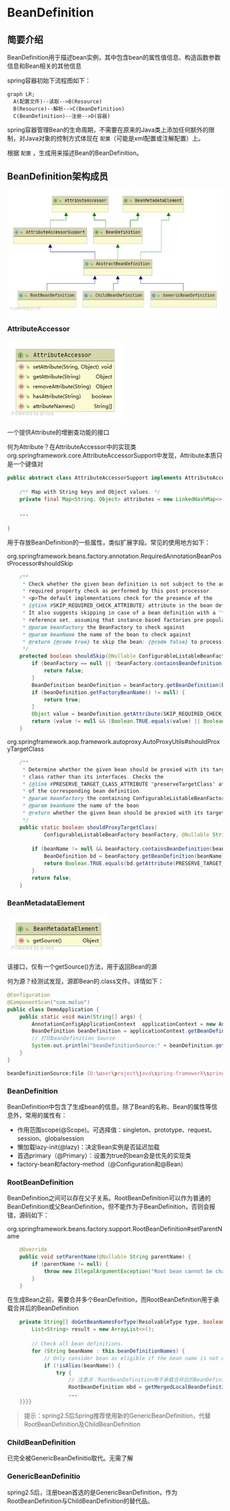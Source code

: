 # BeanDefinition

## 简要介绍 

BeanDefinition用于描述bean实例，其中包含bean的属性值信息、构造函数参数信息和Bean相关的其他信息

spring容器初始下流程图如下：

```mermaid
graph LR;
  A(配置文件)--读取-->B(Resource)
  B(Resource)--解析-->C(BeanDefinition)
  C(BeanDefinition)--注册-->D(容器)
```

spring容器管理Bean的生命周期，不需要在原来的Java类上添加任何额外的限制，对Java对象的控制方式体现在 `配置`（可能是xml配置或注解配置）上。

根据 `配置` ，生成用来描述Bean的BeanDefinition。

## BeanDefinition架构成员

![BeanDefinition](media/1.3.BeanDefinition/BeanDefinition.png)

### AttributeAccessor

![AttributeAccessor](media/1.3.BeanDefinition/AttributeAccessor.png)

一个提供Attribute的增删查功能的接口

何为Attribute？在AttributeAccessor中的实现类org.springframework.core.AttributeAccessorSupport中发现，Attribute本质只是一个键值对

```java
public abstract class AttributeAccessorSupport implements AttributeAccessor, Serializable {

	/** Map with String keys and Object values. */
	private final Map<String, Object> attributes = new LinkedHashMap<>();
    
    ...

}
```

用于存放BeanDefinition的一些属性，类似扩展字段。常见的使用地方如下：

org.springframework.beans.factory.annotation.RequiredAnnotationBeanPostProcessor#shouldSkip

```java
	/**
	 * Check whether the given bean definition is not subject to the annotation-based
	 * required property check as performed by this post-processor.
	 * <p>The default implementations check for the presence of the
	 * {@link #SKIP_REQUIRED_CHECK_ATTRIBUTE} attribute in the bean definition, if any.
	 * It also suggests skipping in case of a bean definition with a "factory-bean"
	 * reference set, assuming that instance-based factories pre-populate the bean.
	 * @param beanFactory the BeanFactory to check against
	 * @param beanName the name of the bean to check against
	 * @return {@code true} to skip the bean; {@code false} to process it
	 */
	protected boolean shouldSkip(@Nullable ConfigurableListableBeanFactory beanFactory, String beanName) {
		if (beanFactory == null || !beanFactory.containsBeanDefinition(beanName)) {
			return false;
		}
		BeanDefinition beanDefinition = beanFactory.getBeanDefinition(beanName);
		if (beanDefinition.getFactoryBeanName() != null) {
			return true;
		}
		Object value = beanDefinition.getAttribute(SKIP_REQUIRED_CHECK_ATTRIBUTE);
		return (value != null && (Boolean.TRUE.equals(value) || Boolean.parseBoolean(value.toString())));
	}
```

org.springframework.aop.framework.autoproxy.AutoProxyUtils#shouldProxyTargetClass

```java
	/**
	 * Determine whether the given bean should be proxied with its target
	 * class rather than its interfaces. Checks the
	 * {@link #PRESERVE_TARGET_CLASS_ATTRIBUTE "preserveTargetClass" attribute}
	 * of the corresponding bean definition.
	 * @param beanFactory the containing ConfigurableListableBeanFactory
	 * @param beanName the name of the bean
	 * @return whether the given bean should be proxied with its target class
	 */
	public static boolean shouldProxyTargetClass(
			ConfigurableListableBeanFactory beanFactory, @Nullable String beanName) {

		if (beanName != null && beanFactory.containsBeanDefinition(beanName)) {
			BeanDefinition bd = beanFactory.getBeanDefinition(beanName);
			return Boolean.TRUE.equals(bd.getAttribute(PRESERVE_TARGET_CLASS_ATTRIBUTE));
		}
		return false;
	}
```



### BeanMetadataElement

![BeanMetadataElement](media/1.3.BeanDefinition/BeanMetadataElement.png)

该接口，仅有一个getSource()方法，用于返回Bean的源

何为源？经测试发现，源即Bean的.class文件。详情如下：

```java
@Configuration
@ComponentScan("com.moluo")
public class DemoApplication {
	public static void main(String[] args) {
		AnnotationConfigApplicationContext  applicationContext = new AnnotationConfigApplicationContext (DemoApplication.class);
		BeanDefinition beanDefinition = applicationContext.getBeanDefinition("welcomeService");
        // 打印beanDefinition Source
		System.out.println("beanDefinitionSource:" + beanDefinition.getSource());
	}
}
```

```bash
beanDefinitionSource:file [D:\user\project\java\spring-framework\spring-demo\build\classes\java\main\com\moluo\demo\service\impl\WelcomeServiceImpl.class]
```



### BeanDefinition

BeanDefinition中包含了生成bean的信息。除了Bean的名称、Bean的属性等信息外，常用的属性有：

- 作用范围scope(@Scope)。可选择值：singleton、prototype、request、session、globalsession
- 懒加载lazy-init(@lazy)：决定Bean实例是否延迟加载
- 首选primary（@Primary）：设置为true的bean会是优先的实现类
- factory-bean和factory-method（@Configuration和@Bean）

### RootBeanDefinition

BeanDefinition之间可以存在父子关系。RootBeanDefinition可以作为普通的BeanDefinition或父BeanDefinition，但不能作为子BeanDefinition，否则会报错，源码如下：

org.springframework.beans.factory.support.RootBeanDefinition#setParentName

```java
	@Override
	public void setParentName(@Nullable String parentName) {
		if (parentName != null) {
			throw new IllegalArgumentException("Root bean cannot be changed into a child bean with parent reference");
		}
	}
```

在生成Bean之前，需要合并多个BeanDefinition，而RootBeanDefinition用于承载合并后的BeanDefinition

```java
	private String[] doGetBeanNamesForType(ResolvableType type, boolean includeNonSingletons, boolean allowEagerInit) {
		List<String> result = new ArrayList<>();

		// Check all bean definitions.
		for (String beanName : this.beanDefinitionNames) {
			// Only consider bean as eligible if the bean name is not defined as alias for some other bean.
			if (!isAlias(beanName)) {
				try {
                    // 注意点：RootBeanDefinition用于承载合并后的BeanDefinition
					RootBeanDefinition mbd = getMergedLocalBeanDefinition(beanName); 
                    ...
    }}}}
```

> 提示：spring2.5后Spring推荐使用新的GenericBeanDefinition，代替RootBeanDefinition及ChildBeanDefinition

### ChildBeanDefinition
已完全被GenericBeanDefinitio取代。无需了解

### GenericBeanDefinitio

spring2.5后，注册bean首选的是GenericBeanDefinition，作为RootBeanDefinition与ChildBeanDefinition的替代品。